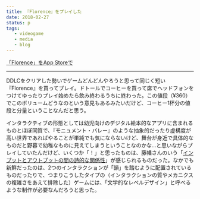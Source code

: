 ```yaml
---
title: 『Florence』をプレイした
date: 2018-02-27
status: p
tags:
   - videogame
   - media
   - blog
---
```


[「Florence」をApp Storeで](https://itunes.apple.com/jp/app/florence/id1297430468?mt=8&ign-mpt=uo%3D4)

---

DDLCをクリアした勢いでゲームどんどんやろうと思って同じく短い『Florence』を買ってプレイ。ドトールでコーヒーを買って席でヘッドフォンをつけてゆったりプレイ始めたら飲み終わるうちに終わった。この値段（¥360）でこのボリュームどうなのという意見もあるみたいだけど、コーヒー1杯分の値段と分量ということなんだと思う。

インタラクティブの形態としては幼児向けのデジタル絵本的なアプリに含まれるものとほぼ同質で、『モニュメント・バレー』のような抽象的だったり虚構度が高い世界であればやることが単純でも気にならないけど、舞台が身近で具体的なものだと野暮で幼稚なものに見えてしまうということなのかな…と思いながらプレイしていたんだけど、いくつか「！」と思ったものは、藤幡さんのいう「[インプットとアウトプットの間の詩的な関係性](/2016/03/15/201603/fujihata-masaki-anachive6/)」が感じられるものだった。なかでも新鮮だったのは、2つのインタラクションが「韻」を踏むように配置されているものだったりで、つまりこうしたタイプの（インタラクションの質やメカニクスの複雑さをあえて排除した）ゲームには、「文学的なレベルデザイン」と呼べるような制作が必要なんだろうと思った。
